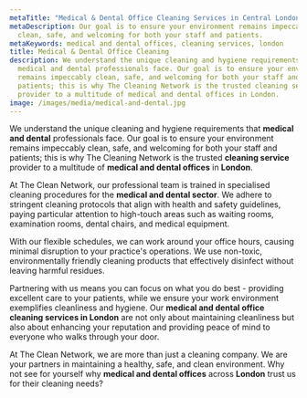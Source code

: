 ```yaml
---
metaTitle: "Medical & Dental Office Cleaning Services in Central London - The Clean Network"
metaDescription: Our goal is to ensure your environment remains impeccably
  clean, safe, and welcoming for both your staff and patients.
metaKeywords: medical and dental offices, cleaning services, london
title: Medical & Dental Office Cleaning
description: We understand the unique cleaning and hygiene requirements that
  medical and dental professionals face. Our goal is to ensure your environment
  remains impeccably clean, safe, and welcoming for both your staff and
  patients; this is why The Cleaning Network is the trusted cleaning service
  provider to a multitude of medical and dental offices in London.
image: /images/media/medical-and-dental.jpg
---
```

We understand the unique cleaning and hygiene requirements that <strong>medical and dental</strong> professionals face. Our goal is to ensure your environment remains impeccably clean, safe, and welcoming for both your staff and patients; this is why The Cleaning Network is the trusted <strong>cleaning service</strong> provider to a multitude of <strong>medical and dental offices</strong> in <strong>London</strong>.

At The Clean Network, our professional team is trained in specialised cleaning procedures for the <strong>medical and dental sector</strong>. We adhere to stringent cleaning protocols that align with health and safety guidelines, paying particular attention to high-touch areas such as waiting rooms, examination rooms, dental chairs, and medical equipment.

With our flexible schedules, we can work around your office hours, causing minimal disruption to your practice's operations. We use non-toxic, environmentally friendly cleaning products that effectively disinfect without leaving harmful residues.

Partnering with us means you can focus on what you do best - providing excellent care to your patients, while we ensure your work environment exemplifies cleanliness and hygiene. Our <strong>medical and dental office cleaning services in London</strong> are not only about maintaining cleanliness but also about enhancing your reputation and providing peace of mind to everyone who walks through your door.

At The Clean Network, we are more than just a cleaning company. We are your partners in maintaining a healthy, safe, and clean environment. Why not see for yourself why <strong>medical and dental offices</strong> across <strong>London</strong> trust us for their cleaning needs?